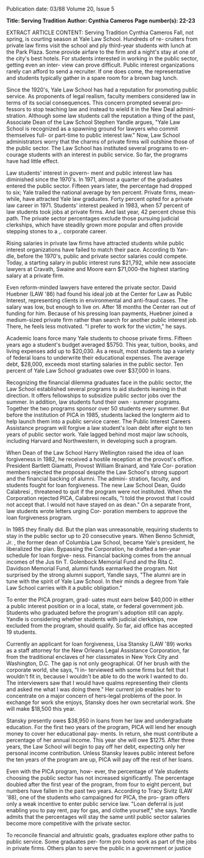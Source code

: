Publication date: 03/88
Volume 20, Issue 5

**Title: Serving Tradition**
**Author: Cynthia Cameros**
**Page number(s): 22-23**

EXTRACT ARTICLE CONTENT:
Serving Tradition 
Cynthia Cameros 
Fall, not spring, is courting season at 
Yale Law School. Hundreds of re-
cruiters from private law firms visit the 
school and ply third-year students with 
lunch at the Park Plaza. Some provide 
airfare to the firm and a night's stay at 
one of the city's best hotels. For 
students interested in working in the 
public sector, getting even an inter-
view can prove difficult. Public interest 
organizations rarely can afford to send 
a recruiter. If one does come, the 
representative and students typically 
gather in a spare room for a brown bag 
lunch. 

Since the 1920's, Yale Law School 
has had a reputation for promoting 
public service. As proponents of legal 
realism, faculty members considered 
law in terms of its social consequences. 
This concern prompted several pro-
fessors to stop teaching law and instead 
to wield it in the New Deal admini-
stration. Although some law students 
call the reputation a thing of the past, 
Associate Dean of the Law School 
Stephen Yandle argues, "Yale Law 
School is recognized as a spawning 
ground 
for 
lawyers 
who commit 
themselves full- or part-time to public 
interest law." Now, 
Law School 
administrators worry that the charms 
of private firms will outshine those of 
the public sector. The Law School has 
instituted several programs to en-
courage students with an interest in 
public service. So far, the programs 
have had little effect. 

Law students' interest in govern-
ment and public interest law has 
diminished since the 1970's. In 1971, 
almost a quarter of the graduates 
entered the public sector. Fifteen years 
later, the percentage had dropped to 
six; Yale trailed the national average 
by ten percent. Private firms, mean-
while, 
have 
attracted 
Yale 
law 
graduates. Forty percent opted for a 
private law career in 1971. Students' 
interest peaked in 1983, when 57 
percent of law students took jobs at 
private firms. And last year, 42 
percent chose this path. The private 
sector 
percentages exclude 
those 
pursuing judicial clerkships, which 
have steadily grown more popular and 
often provide stepping stones to a ,. 
corporate career. 

Rising salaries in private law firms 
have attracted students while public 
interest organizations have failed to 
match their pace. According tb Yan-
dle, before the 1970's, public and
private sector salaries could compete. 
Today, a starting salary in public 
interest runs $21,792, 
while new 
associate lawyers at Cravath, Swaine 
and Moore earn $71,000-the highest 
starting salary at a private firm. 

Even reform-minded lawyers have 
entered the private sector. 
David 
Huebner (LAW '86) had found his 
ideal job at the Center for Law as 
Public Interest, representing clients in 
environmental and anti-fraud cases. 
The salary was low, but enough to live 
on. After 18 months the Center ran out 
of funding for him. Because of his 
pressing loan payments, 
Huebner 
joined a medium-sized private firm 
rather than search for another public 
interest job. There, he feels less 
motivated. "I prefer to work for the 
victim," he says. 

Academic loans force many Yale 
students to choose private firms. 
Fifteen years ago a student's budget 
averaged $5750. This year, tuition, 
books, and living expenses add up to 
$20,030. As a result, most students tap 
a variety of federal loans to underwrite 
their educational expenses. The 
average debt, $28,000, exceeds most 
starting salaries in the public sector. 
Ten percent of Yale Law School 
graduates owe over $37,000 in loans. 

Recognizing the financial dilemma 
graduates face in the public sector, the 
Law School established several 
programs to aid students leaning in 
that direction. It offers fellowships to 
subsidize public sector jobs over the 
summer. In addition, law students 
fund their own · summer programs. 
Together the two programs sponsor 
over 50 students every summer. But 
before the institution of PICA in 1985, 
students lacked the longterm aid to 
help launch them into a public service 
career. The Public Interest Careers 
Assistance program will forgive a law 
student's loan debt after eight to ten 
years of public sector work. Yale 
lagged behind most major law schools, 
including Harvard and Northwestern, 
in developing such a program. 

When Dean of the Law School 
Harry Wellington raised the idea of 
loan forgiveness in 1982, he received a 
hostile reception at the provost's office. 
President Bartlett Giamatti, Provost 
William Brainard, and Yale Cor-
poration members rejected the 
proposal despite the Law School's 
strong support and the 
financial 
backing of alumni. 
The admini-
stration, faculty, and students fought 
for loan forgiveness. The new Law 
School Dean, Guido Calabresi , 
threatened to quit if the program were 
not instituted. When the Corporation 
rejected PICA, Calabresi recalls, "I 
told the provost that I could not accept 
that. I would not have stayed on as 
dean." On a 
separate front, law 
students wrote letters urging Cor-
poration members to approve the loan 
forgiveness program. 

In 1985 they finally did. But the 
plan was unreasonable, requiring 
students to stay in the public sector up 
to 20 consecutive years. When Benno 
Schmidt, Jr. , the former dean of 
Columbia Law School, became Yale's 
president, he liberalized the plan. 
Bypassing the Corporation, he drafted 
a ten-year schedule for loan forgive-
ness. Financial backing comes from 
the annual incomes of the Jus tin T. 
Golenbock Memorial Fund and the 
Rita C. Davidson Memorial Fund, 
alumni 
funds 
earmarked 
the 
program. Not surprised by the strong 
alumni support, Yandle says, "The 
alumni are in tune with the spirit of 
Yale Law School. In their minds a 
degree from Yale Law School carries 
with it a public obligation." 

To enter the PICA program, grad-
uates must earn below $40,000 in 
either a public interest position or in a 
local, state, or federal government job. 
Students who graduated before the 
program's adoption still can apply. 
Yandle is considering whether students 
with judicial clerkships, now excluded 
from the program, should qualify. So 
far, 
aid office 
has 
accepted 19 students. 

Currently an applicant for loan 
forgiveness, Lisa Stansky (LAW '89) 
works as a staff attorney for the New 
Orleans Legal Assistance Corporation, 
far from the traditional enclaves of her 
classmates in New York City and 
Washington, D.C. The gap is not only 
geographical. Of her brush with the 
corporate world, she says, "I in-
terviewed with some firms but felt that 
I wouldn't fit in, because I wouldn't be 
able to do the work I wanted to do. 
The interviewers saw that I would have 
qualms representing their clients and 
asked me what I was doing there." Her 
current job enables her to concentrate 
on a major concern of hers-legal 
problems of the poor. In exchange for 
work she enjoys, Stansky does her own 
secretarial 
work. 
She will 
make 
$18,500 this year. 

Stansky presently owes $38,950 in 
loans from her law and undergraduate 
education. For the first two years of the 
program, PICA will lend her enough 
money to cover her educational pay-
ments. In return, she must contribute 
a percentage of her annual income. 
This year she will owe $1275. After 
three years, the Law School will begin 
to pay off her debt, expecting only her 
personal income contribution. Unless 
Stansky leaves public interest before 
the ten years of the program are up, 
PICA will pay off the rest of her loans. 

Even with the PICA program, how-
ever, the percentage of Yale students 
choosing the public sector has not 
increased 
significantly. 
The 
percentage doubled after the first year 
of the program, from four to eight 
percent, but numbers have fallen in 
the past two years. According to Tracy 
Sivitz (LAW '88), one of the students 
who campaigned for PICA, the pro-
gram offers only a weak incentive to 
enter public service law. "Loan 
deferral is just enabling you to pay 
rent, pay for gas, and clothe yourself," 
she says. Yandle admits that the 
percentages will stay the same until 
public sector salaries become more 
competitive with the private sector. 

To reconcile financial and altruistic 
goals, graduates explore other paths to 
public service. Some graduates per-
form pro bono work as part of the jobs in 
private firms. Others plan to serve the 
public in a government or justice